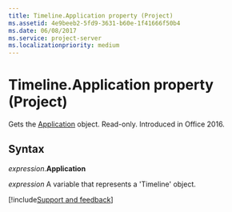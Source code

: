 ```yaml
---
title: Timeline.Application property (Project)
ms.assetid: 4e9beeb2-5fd9-3631-b60e-1f41666f50b4
ms.date: 06/08/2017
ms.service: project-server
ms.localizationpriority: medium
---
```



# Timeline.Application property (Project)

Gets the [Application](Project.Application.md) object. Read-only. Introduced in Office 2016.


## Syntax

_expression_.**Application**

_expression_ A variable that represents a 'Timeline' object.


[!include[Support and feedback](~/includes/feedback-boilerplate.md)]
